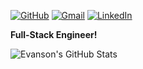[![GitHub](https://img.shields.io/badge/GitHub-evansinho-181717?logo=github&style=for-the-badge)](https://github.com/evansinho)
[![Gmail](https://img.shields.io/badge/Gmail-igiri.evanson@gmail.com-D14836?logo=gmail&style=for-the-badge)](mailto:igiri.evanson@gmail.com)
[![LinkedIn](https://img.shields.io/badge/LinkedIn-evanson--igiri-0A66C2?logo=linkedin&style=for-the-badge)](https://linkedin.com/in/evanson-igiri)

**Full-Stack Engineer!**

![Evanson's GitHub Stats](https://github-readme-stats.vercel.app/api?username=evansinho&show_icons=true&theme=dark)
